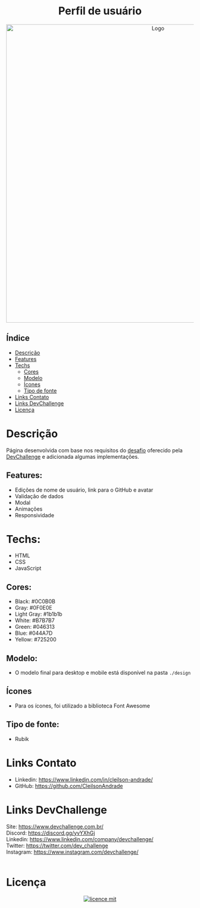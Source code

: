 <div align="center">
  <h1>Perfil de usuário</h1>
  <img src="./design/gifx.gif" alt="Logo" width="800">
</div>

## Índice

* [Descrição](#descrição)
* [Features](#features) 
* [Techs](#techs) 
  * [Cores](#cores)
  * [Modelo](#modelo)
  * [Ícones](#ícones)
  * [Tipo de fonte](#tipo-de-fonte)
* [Links Contato](#links)
* [Links DevChallenge](#links-devchallenge)
* [Licença](#licença)

# Descrição
Página desenvolvida com base nos requisitos do <a href="https://github.com/devchallenge-io/profile-component">desafio</a> oferecido pela <a href="https://devchallenge.now.sh/">DevChallenge</a> e adicionada algumas implementações.

## Features:
- Edições de nome de usuário, link para o GitHub e avatar<br>
- Validação de dados<br>
- Modal<br>
- Animações<br>
- Responsividade<br>

# Techs: 
- HTML
- CSS
- JavaScript

## Cores:
- Black: #0C0B0B<br>
- Gray: #0F0E0E<br>
- Light Gray: #1b1b1b<br>
- White: #B7B7B7<br>
- Green: #046313<br>
- Blue: #044A7D<br>
- Yellow: #725200<br>

## Modelo:
- O modelo final para desktop e mobile está disponível na pasta `./design`

## Ícones
- Para os ícones, foi utilizado a biblioteca Font Awesome

## Tipo de fonte:
- Rubik

# Links Contato
- Linkedin: https://www.linkedin.com/in/cleilson-andrade/<br>
- GitHub: https://github.com/CleilsonAndrade<br>

# Links DevChallenge
Site: https://www.devchallenge.com.br/ <br>
Discord: https://discord.gg/yvYXhGj <br>
Linkedin: https://www.linkedin.com/company/devchallenge/<br>
Twitter: https://twitter.com/dev_challenge<br>
Instagram: https://www.instagram.com/devchallenge/<br>
<br>
# Licença
<p align="center"><a href="https://github.com/CleilsonAndrade/profile-component-devchallenge/blob/master/LICENSE"><img src="https://camo.githubusercontent.com/002151a49ee9afae7ce4c2bce93056c9f0e108fbd14e5a7e46e7e79d87bb1071/68747470733a2f2f696d672e736869656c64732e696f2f62616467652f6c6963656e63652d4d49542d626c75652e7376673f7374796c653d666c61742d737175617265" alt="licence mit" data-canonical-src="https://img.shields.io/badge/licence-MIT-blue.svg?style=flat-square" style="max-width:100%;"></a></p>
